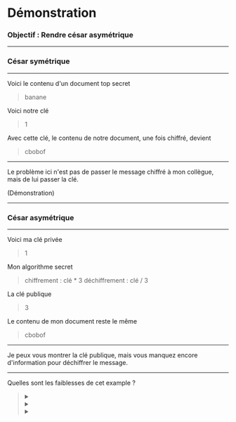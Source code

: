 # Démonstration

### Objectif : Rendre césar asymétrique

---

### César symétrique

---
Voici le contenu d'un document top secret

> banane

Voici notre clé

> 1

Avec cette clé, le contenu de notre document, une fois chiffré, devient

> cbobof

---

Le problème ici n'est pas de passer le message chiffré à mon collègue, mais de lui passer la clé.

(Démonstration)

---

### César asymétrique

---

Voici ma clé privée

> 1

Mon algorithme secret

> chiffrement : clé * 3
> déchiffrement : clé / 3

La clé publique

> 3

Le contenu de mon document reste le même

> cbobof

---

Je peux vous montrer la clé publique, mais vous manquez encore d'information pour déchiffrer le message.

---

Quelles sont les faiblesses de cet example ?

><details><summary></summary>L'algorithme est terriblement faible.</details>
><details><summary></summary>Si je connais l'algorithme, je peux trouver la clé privée.</details>
><details><summary></summary>Si je connais l'opération de déchiffrement, je peux l'inverser pour trouver la clé de chiffrement et obtenir la clé privée.</details>

